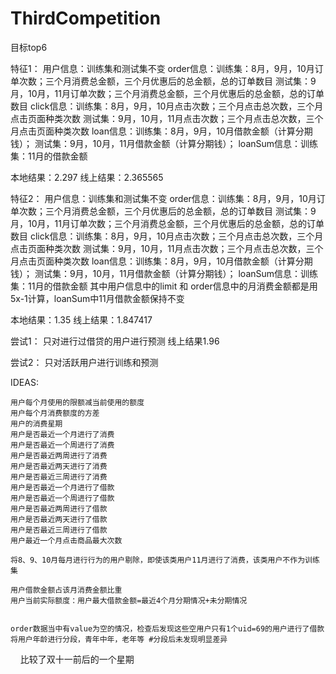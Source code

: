 # ThirdCompetition
目标top6

特征1：
用户信息：训练集和测试集不变
order信息：训练集：8月，9月，10月订单次数；三个月消费总金额，三个月优惠后的总金额，总的订单数目
		   测试集：9月，10月，11月订单次数；三个月消费总金额，三个月优惠后的总金额，总的订单数目
click信息：训练集：8月，9月，10月点击次数；三个月点击总次数，三个月点击页面种类次数
           测试集：9月，10月，11月点击次数；三个月点击总次数，三个月点击页面种类次数
loan信息：训练集：8月，9月，10月借款金额（计算分期钱）；
		  测试集：9月，10月，11月借款金额（计算分期钱）；
loanSum信息：训练集：11月的借款金额

本地结果：2.297
线上结果：2.365565

特征2：
用户信息：训练集和测试集不变
order信息：训练集：8月，9月，10月订单次数；三个月消费总金额，三个月优惠后的总金额，总的订单数目
		   测试集：9月，10月，11月订单次数；三个月消费总金额，三个月优惠后的总金额，总的订单数目
click信息：训练集：8月，9月，10月点击次数；三个月点击总次数，三个月点击页面种类次数
           测试集：9月，10月，11月点击次数；三个月点击总次数，三个月点击页面种类次数
loan信息：训练集：8月，9月，10月借款金额（计算分期钱）；
		  测试集：9月，10月，11月借款金额（计算分期钱）；
loanSum信息：训练集：11月的借款金额
其中用户信息中的limit 和 order信息中的月消费金额都是用5x-1计算，loanSum中11月借款金额保持不变

本地结果：1.35
线上结果：1.847417

尝试1：
只对进行过借贷的用户进行预测
线上结果1.96

尝试2：
只对活跃用户进行训练和预测


IDEAS:

    用户每个月使用的限额减当前使用的额度
    用户每个月消费额度的方差
    用户的消费星期
    用户是否最近一个月进行了消费
    用户是否最近一个周进行了消费
    用户是否最近两周进行了消费
    用户是否最近两天进行了消费
    用户是否最近三周进行了消费
    用户是否最近一个月进行了借款
    用户是否最近一个周进行了借款
    用户是否最近两周进行了借款
    用户是否最近两天进行了借款
    用户是否最近三周进行了借款
    用户最近一个月点击商品最大次数

    将8、9、10月每月进行行为的用户剔除，即使该类用户11月进行了消费，该类用户不作为训练集

    用户借款金额占该月消费金额比重
    用户当前实际额度：用户最大借款金额=最近4个月分期情况+未分期情况


    order数据当中有value为空的情况，检查后发现这些空用户只有1个uid=69的用户进行了借款
    将用户年龄进行分段，青年中年，老年等 #分段后未发现明显差异
    
比较了双十一前后的一个星期
